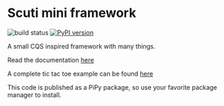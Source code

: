 # Scuti mini framework
![build status](https://github.com/jvalduvieco/scuti/actions/workflows/ci.yml/badge.svg) 
[![PyPI version](https://badge.fury.io/py/scuti.svg)](https://badge.fury.io/py/scuti)

A small CQS inspired framework with many things.

Read the documentation [here](https://jvalduvieco.github.io/scuti/__main__.html)

A complete tic tac toe example can be found [here](examples/tic_tac_toe)

This code is published as a PiPy package, so use your favorite package manager to install.
